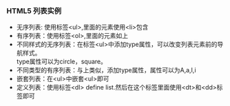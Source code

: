 ### HTML5 列表实例
* 无序列表: 使用标签\<ul>,里面的元素使用\<li>包含
* 有序列表：使用标签\<ol>,里面的元素如上
* 不同样式的无序列表：在标签\<ul>中添加type属性，可以改变列表元素前的导航样式。    
  type属性可以为circle，square。
* 不同类型的有序列表：与上类似，添加type属性，属性可以为A,a,I,i
* 嵌套列表：在\<ul>中嵌套\<ul>即可
* 定义列表：使用标签\<dl> define list.然后在这个标签里面使用\<dt>和\<dd>标签即可
